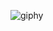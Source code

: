![giphy](https://user-images.githubusercontent.com/71793332/107427884-70461c80-6b54-11eb-8e22-2e5f842042e8.gif)
